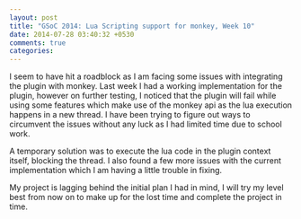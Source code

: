 ```yaml
---
layout: post
title: "GSoC 2014: Lua Scripting support for monkey, Week 10"
date: 2014-07-28 03:40:32 +0530
comments: true
categories: 
---
```

I seem to have hit a roadblock as I am facing some issues with
integrating the plugin with monkey. Last week I had a working
implementation for the plugin, however on further testing, I noticed
that the plugin will fail while using some features which make use of
the monkey api as the lua execution happens in a new thread. I have
been trying to figure out ways to circumvent the issues without any
luck as I had limited time due to school work.

A temporary solution was to execute the lua code in the plugin context
itself, blocking the thread. I also found a few more issues with the
current implementation which  I am having a little  trouble in fixing.

My project is lagging behind the initial plan I had in mind, I will
try my level best from now on to make up for the lost time and
complete the project in time.

